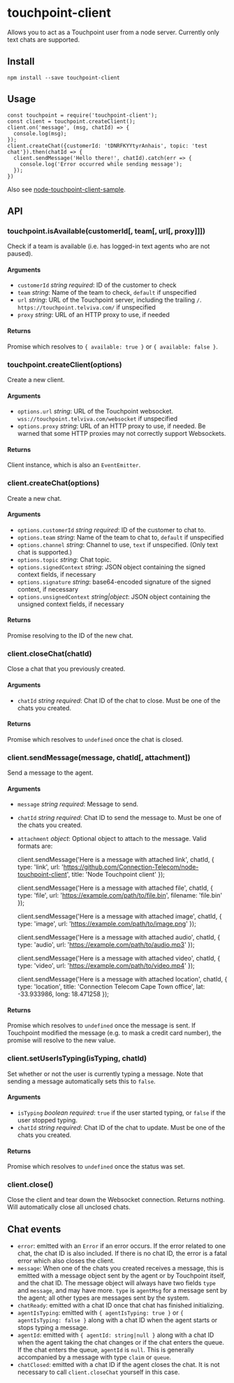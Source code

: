 
# touchpoint-client

Allows you to act as a Touchpoint user from a node server. Currently only text chats are supported.

## Install

    npm install --save touchpoint-client

## Usage

    const touchpoint = require('touchpoint-client');
    const client = touchpoint.createClient();
    client.on('message', (msg, chatId) => {
      console.log(msg);
    });
    client.createChat({customerId: 'tDNRFKYYtyrAnhais', topic: 'test chat'}).then(chatId => {
      client.sendMessage('Hello there!', chatId).catch(err => {
        console.log('Error occurred while sending message');
      });
    })

Also see [node-touchpoint-client-sample](https://github.com/Connection-Telecom/node-touchpoint-client-sample).

## API

### touchpoint.isAvailable(customerId[, team[, url[, proxy]]])

Check if a team is available (i.e. has logged-in text agents who are not paused).

#### Arguments

* `customerId` *string required*: ID of the customer to check
* `team` *string*: Name of the team to check, `default` if unspecified
* `url` *string*: URL of the Touchpoint server, including the trailing `/`. `https://touchpoint.telviva.com/` if unspecified
* `proxy` *string*: URL of an HTTP proxy to use, if needed

#### Returns

Promise which resolves to `{ available: true }` or `{ available: false }`.

### touchpoint.createClient(options)

Create a new client.

#### Arguments

* `options.url` *string*: URL of the Touchpoint websocket. `wss://touchpoint.telviva.com/websocket` if unspecified
* `options.proxy` *string*: URL of an HTTP proxy to use, if needed. Be warned that some HTTP proxies may not correctly support Websockets.

#### Returns

Client instance, which is also an `EventEmitter`.

### client.createChat(options)

Create a new chat.

#### Arguments

* `options.customerId` *string required*: ID of the customer to chat to.
* `options.team` *string*: Name of the team to chat to, `default` if unspecified
* `options.channel` *string*: Channel to use, `text` if unspecified. (Only text chat is supported.)
* `options.topic` *string*: Chat topic.
* `options.signedContext` *string*: JSON object containing the signed context fields, if necessary
* `options.signature` *string*: base64-encoded signature of the signed context, if necessary
* `options.unsignedContext` *string|object*: JSON object containing the unsigned context fields, if necessary

#### Returns

Promise resolving to the ID of the new chat.

### client.closeChat(chatId)

Close a chat that you previously created.

#### Arguments

* `chatId` *string required*: Chat ID of the chat to close.
  Must be one of the chats you created.

#### Returns

Promise which resolves to `undefined` once the chat is closed.

### client.sendMessage(message, chatId[, attachment])

Send a message to the agent.

#### Arguments

* `message` *string required*: Message to send.
* `chatId` *string required*: Chat ID to send the message to.
  Must be one of the chats you created.
* `attachment` *object*: Optional object to attach to the message. Valid formats are:

    client.sendMessage('Here is a message with attached link', chatId, {
      type: 'link',
      url: 'https://github.com/Connection-Telecom/node-touchpoint-client',
      title: 'Node Touchpoint client'
    });

    client.sendMessage('Here is a message with attached file', chatId, {
      type: 'file',
      url: 'https://example.com/path/to/file.bin',
      filename: 'file.bin'
    });

    client.sendMessage('Here is a message with attached image', chatId, {
      type: 'image',
      url: 'https://example.com/path/to/image.png'
    });

    client.sendMessage('Here is a message with attached audio', chatId, {
      type: 'audio',
      url: 'https://example.com/path/to/audio.mp3'
    });

    client.sendMessage('Here is a message with attached video', chatId, {
      type: 'video',
      url: 'https://example.com/path/to/video.mp4'
    });

    client.sendMessage('Here is a message with attached location', chatId, {
      type: 'location',
      title: 'Connection Telecom Cape Town office',
      lat: -33.933986,
      long: 18.471258
    });

#### Returns

Promise which resolves to `undefined` once the message is sent. If Touchpoint modified the message
(e.g. to mask a credit card number), the promise will resolve to the new value.

### client.setUserIsTyping(isTyping, chatId)

Set whether or not the user is currently typing a message. Note that sending a message
automatically sets this to `false`.

#### Arguments

* `isTyping` *boolean required*: `true` if the user started typing, or `false` if the user stopped typing.
* `chatId` *string required*: Chat ID of the chat to update. Must be one of the chats you created.

#### Returns

Promise which resolves to `undefined` once the status was set.

### client.close()

Close the client and tear down the Websocket connection. Returns nothing. Will automatically
close all unclosed chats.

## Chat events

* `error`: emitted with an `Error` if an error occurs. If the error related to one chat,
  the chat ID is also included. If there is no chat ID, the error is a fatal error 
  which also closes the client.
* `message`: When one of the chats you created receives a message, this is emitted 
  with a message object sent by the agent or by Touchpoint itself, and the chat ID.
  The message object will always have two fields `type` and `message`, and may have more.
  `type` is `agentMsg` for a message sent by the agent; all other types are messages sent by the system.
* `chatReady`: emitted with a chat ID once that chat has finished initializing.
* `agentIsTyping`: emitted with `{ agentIsTyping: true }` or `{ agentIsTyping: false }` along with a
  chat ID when the agent starts or stops typing a message.
* `agentId`: emitted with `{ agentId: string|null }` along with a chat ID
   when the agent taking the chat changes or if the chat enters the queue.
   If the chat enters the queue, `agentId` is `null`.
   This is generally accompanied by a message with type `claim` or `queue`.
* `chatClosed`: emitted with a chat ID if the agent closes the chat.
  It is not necessary to call `client.closeChat` yourself in this case.